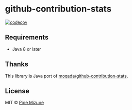 # github-contribution-stats

[![codecov](https://codecov.io/gh/pine/github-contribution-stats/branch/master/graph/badge.svg)](https://codecov.io/gh/pine/github-contribution-stats)

## Requirements

- Java 8 or later

## Thanks
This library is Java port of [moqada/github-contribution-stats](https://github.com/moqada/github-contribution-stats).

## License
MIT &copy; [Pine Mizune](https://profile.pine.moe)
